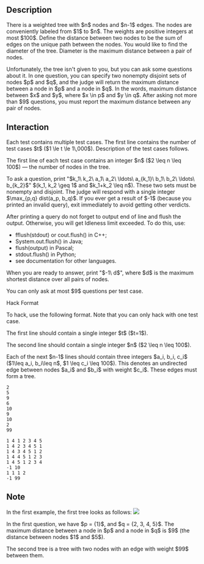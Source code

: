 ## Description

<div><p>There is a weighted tree with $n$ nodes and $n-1$ edges. The nodes are conveniently labeled from $1$ to $n$. The weights are positive integers at most $100$. Define the distance between two nodes to be the sum of edges on the unique path between the nodes. You would like to find the diameter of the tree. Diameter is the maximum distance between a pair of nodes.</p><p>Unfortunately, the tree isn't given to you, but you can ask some questions about it. In one question, you can specify two nonempty disjoint sets of nodes $p$ and $q$, and the judge will return the maximum distance between a node in $p$ and a node in $q$. In the words, maximum distance between $x$ and $y$, where $x \in p$ and $y \in q$. After asking not more than $9$ questions, you must report the maximum distance between any pair of nodes.</p></div><div><h2>Interaction</h2><p>Each test contains multiple test cases. The first line contains the number of test cases $t$ ($1 \le t \le 1\,000$). Description of the test cases follows.</p><p>The first line of each test case contains an integer $n$ ($2 \leq n \leq 100$)&nbsp;— the number of nodes in the tree.</p><p>To ask a question, print "$k_1\ k_2\ a_1\ a_2\ \ldots\ a_{k_1}\ b_1\ b_2\ \ldots\ b_{k_2}$" $(k_1, k_2 \geq 1$ and $k_1+k_2 \leq n$). These two sets must be nonempty and disjoint. The judge will respond with a single integer $\max_{p,q} dist(a_p, b_q)$. If you ever get a result of $-1$ (because you printed an invalid query), exit immediately to avoid getting other verdicts.</p><p>After printing a query do not forget to output end of line and flush the output. Otherwise, you will get <span class="tex-font-style-tt">Idleness limit exceeded</span>. To do this, use:</p><ul><li> <span class="tex-font-style-tt">fflush(stdout)</span> or <span class="tex-font-style-tt">cout.flush()</span> in C++;</li><li> <span class="tex-font-style-tt">System.out.flush()</span> in Java;</li><li> <span class="tex-font-style-tt">flush(output)</span> in Pascal;</li><li> <span class="tex-font-style-tt">stdout.flush()</span> in Python;</li><li> see documentation for other languages.</li></ul><p>When you are ready to answer, print "$-1\ d$", where $d$ is the maximum shortest distance over all pairs of nodes.</p><p>You can only ask at most $9$ questions per test case.</p><p><span class="tex-font-style-bf">Hack Format</span></p><p>To hack, use the following format. Note that you can only hack with one test case.</p><p>The first line should contain a single integer $t$ ($t=1$).</p><p>The second line should contain a single integer $n$ ($2 \leq n \leq 100$).</p><p>Each of the next $n-1$ lines should contain three integers $a_i, b_i, c_i$ ($1\leq a_i, b_i\leq n$, $1 \leq c_i \leq 100$). This denotes an undirected edge between nodes $a_i$ and $b_i$ with weight $c_i$. These edges must form a tree.</p></div>





```input1
2
5
9
6
10
9
10
2
99
```




```output1
1 4 1 2 3 4 5
1 4 2 3 4 5 1
1 4 3 4 5 1 2
1 4 4 5 1 2 3
1 4 5 1 2 3 4
-1 10
1 1 1 2
-1 99
```



## Note

<p>In the first example, the first tree looks as follows: <img class="tex-graphics" src="file://aOhwe259.png" style="max-width: 100.0%;max-height: 100.0%;"></p><p>In the first question, we have $p = {1}$, and $q = {2, 3, 4, 5}$. The maximum distance between a node in $p$ and a node in $q$ is $9$ (the distance between nodes $1$ and $5$).</p><p>The second tree is a tree with two nodes with an edge with weight $99$ between them.</p>
